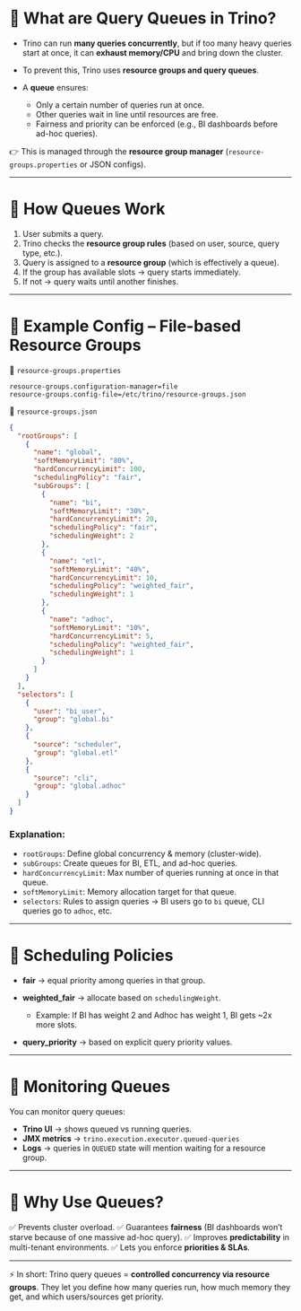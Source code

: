 # 🔹 What are Query Queues in Trino?

* Trino can run **many queries concurrently**, but if too many heavy queries start at once, it can **exhaust memory/CPU** and bring down the cluster.
* To prevent this, Trino uses **resource groups and query queues**.
* A **queue** ensures:

  * Only a certain number of queries run at once.
  * Other queries wait in line until resources are free.
  * Fairness and priority can be enforced (e.g., BI dashboards before ad-hoc queries).

👉 This is managed through the **resource group manager** (`resource-groups.properties` or JSON configs).

---

# 🔹 How Queues Work

1. User submits a query.
2. Trino checks the **resource group rules** (based on user, source, query type, etc.).
3. Query is assigned to a **resource group** (which is effectively a queue).
4. If the group has available slots → query starts immediately.
5. If not → query waits until another finishes.

---

# 🔹 Example Config – File-based Resource Groups

📌 `resource-groups.properties`

```properties
resource-groups.configuration-manager=file
resource-groups.config-file=/etc/trino/resource-groups.json
```

📌 `resource-groups.json`

```json
{
  "rootGroups": [
    {
      "name": "global",
      "softMemoryLimit": "80%",
      "hardConcurrencyLimit": 100,
      "schedulingPolicy": "fair",
      "subGroups": [
        {
          "name": "bi",
          "softMemoryLimit": "30%",
          "hardConcurrencyLimit": 20,
          "schedulingPolicy": "fair",
          "schedulingWeight": 2
        },
        {
          "name": "etl",
          "softMemoryLimit": "40%",
          "hardConcurrencyLimit": 10,
          "schedulingPolicy": "weighted_fair",
          "schedulingWeight": 1
        },
        {
          "name": "adhoc",
          "softMemoryLimit": "10%",
          "hardConcurrencyLimit": 5,
          "schedulingPolicy": "weighted_fair",
          "schedulingWeight": 1
        }
      ]
    }
  ],
  "selectors": [
    {
      "user": "bi_user",
      "group": "global.bi"
    },
    {
      "source": "scheduler",
      "group": "global.etl"
    },
    {
      "source": "cli",
      "group": "global.adhoc"
    }
  ]
}
```

### Explanation:

* `rootGroups`: Define global concurrency & memory (cluster-wide).
* `subGroups`: Create queues for BI, ETL, and ad-hoc queries.
* `hardConcurrencyLimit`: Max number of queries running at once in that queue.
* `softMemoryLimit`: Memory allocation target for that queue.
* `selectors`: Rules to assign queries → BI users go to `bi` queue, CLI queries go to `adhoc`, etc.

---

# 🔹 Scheduling Policies

* **fair** → equal priority among queries in that group.
* **weighted\_fair** → allocate based on `schedulingWeight`.

  * Example: If BI has weight 2 and Adhoc has weight 1, BI gets \~2x more slots.
* **query\_priority** → based on explicit query priority values.

---

# 🔹 Monitoring Queues

You can monitor query queues:

* **Trino UI** → shows queued vs running queries.
* **JMX metrics** → `trino.execution.executor.queued-queries`
* **Logs** → queries in `QUEUED` state will mention waiting for a resource group.

---

# 🔹 Why Use Queues?

✅ Prevents cluster overload.
✅ Guarantees **fairness** (BI dashboards won’t starve because of one massive ad-hoc query).
✅ Improves **predictability** in multi-tenant environments.
✅ Lets you enforce **priorities & SLAs**.

---

⚡ In short:
Trino query queues = **controlled concurrency via resource groups**. They let you define how many queries run, how much memory they get, and which users/sources get priority.
